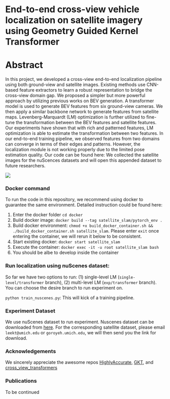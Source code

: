 # End-to-end cross-view vehicle localization on satellite imagery using Geometry Guided Kernel Transformer

# Abstract
In this project, we developed a cross-view end-to-end localization pipeline using both ground-view and satellite images. Existing methods use CNN-based feature extractors to learn a robust representation to bridge the cross-view domain gap. We proposed a simpler but more powerful approach by utilizing previous works on BEV generation. A transformer model is used to generate BEV features from six ground-view cameras. We then apply a similar backbone network to generate features from satellite maps. Levenberg-Marquardt (LM) optimization is further utilized to fine-tune the transformation between the BEV features and satellite features. Our experiments have shown that with rich and patterned features, LM optimization is able to estimate the transformation between two features. In our end-to-end training pipeline, we observed features from two domains can converge in terms of their edges and patterns. However, the localization module is not working properly due to the limited pose estimation quality. Our code can be found here: We collected the satellite images for the nuScences datasets and will open this appended dataset to future researchers.

![](https://i.imgur.com/PlXORW2.png)
### Docker command
To run the code in this repository, we recommend using docker to guarantee the same environment. Detailed instruction could be found here:
1. Enter the docker folder `cd docker`
2. Build docker image: `docker build --tag satellite_slam/pytorch_env .`
3. Build docker environment: `chmod +x build_docker_container.sh && ./build_docker_container.sh satellite_slam`. Please enter `exit` once entering the container, we will rerun it below to be consistent.
4. Start existing docker: `docker start satellite_slam`
5. Execute the container: `docker exec -it -u root satellite_slam bash` 
6. You should be albe to develop inside the container

### Run localization using nuScenes dataset:
So far we have two options to run: (1) single-level LM (`single-level/transformer` branch), (2) multi-level LM (`exp/transformer` branch). You can choose the desire branch to run experiment on.

`python train_nuscenes.py`: This will kick of a training pipeline.


### Experiment Dataset
We use nuScenes dataset to run experiment. Nuscenes dataset can be downloaded from [here](https://www.nuscenes.org/nuscenes#download). For the corresponding satellite dataset, please email `leekt@umich.edu` or `goroyeh.umich.edu`, we will then send you the link for download.

### Acknowledgements
We sincerely appreciate the awesome repos [HighlyAccurate](https://github.com/shiyujiao/HighlyAccurate), [GKT](https://github.com/hustvl/GKT), and [cross_view_transformers](https://github.com/bradyz/cross_view_transformers)
### Publications
To be continued
